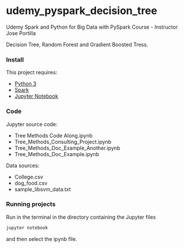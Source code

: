 
# udemy_pyspark_decision_tree
Udemy Spark and Python for Big Data with PySpark Course - Instructor Jose Portilla

Decision Tree, Random Forest and Gradient Boosted Tress.

### Install

This project requires:

- [Python 3](www.python.org/download/)
- [Spark](spark.apache.org/downloads.html)
- [Jupyter Notebook](jupyter.org/)

### Code

Jupyter source code:

- Tree Methods Code Along.ipynb
- Tree_Methods_Consulting_Project.ipynb
- Tree_Methods_Doc_Example_Another.ipynb
- Tree_Methods_Doc_Example.ipynb

Data sources:

- College.csv
- dog_food.csv
- sample_libsvm_data.txt

### Running projects

Run in the terminal in the directory containing the Jupyter files

```bash
jupyter notebook
```
and then select the ipynb file.

